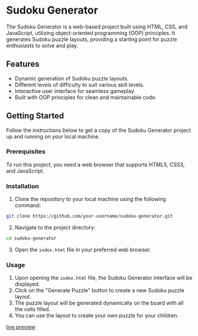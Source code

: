 # Sudoku Generator

The Sudoku Generator is a web-based project built using HTML, CSS, and JavaScript, utilizing object-oriented programming (OOP) principles. It generates Sudoku puzzle layouts, providing a starting point for puzzle enthusiasts to solve and play.

## Features

- Dynamic generation of Sudoku puzzle layouts.
- Different levels of difficulty to suit various skill levels.
- Interactive user interface for seamless gameplay.
- Built with OOP principles for clean and maintainable code.

## Getting Started

Follow the instructions below to get a copy of the Sudoku Generator project up and running on your local machine.

### Prerequisites

To run this project, you need a web browser that supports HTML5, CSS3, and JavaScript.

### Installation

1. Clone the repository to your local machine using the following command:

```bash
git clone https://github.com/your-username/sudoku-generator.git
```

2. Navigate to the project directory:

```bash
cd sudoku-generator
```
3. Open the `index.html` file in your preferred web browser.

### Usage

1. Upon opening the `index.html` file, the Sudoku Generator interface will be displayed.
2. Click on the "Generate Puzzle" button to create a new Sudoku puzzle layout.
3. The puzzle layout will be generated dynamically on the board with all the cells filled.
4. You can use the layout to create your own puzzle for your children.

[live preview](https://schismond.github.io/sudoku-generator/)
